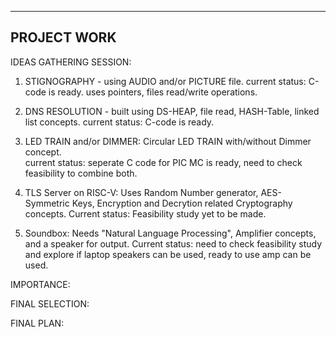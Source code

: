 --------------------------------------------------------------------
PROJECT WORK
--------------------------------------------------------------------

IDEAS GATHERING SESSION:
1. STIGNOGRAPHY - using AUDIO and/or PICTURE file.
      current status: C-code is ready. uses pointers, files read/write operations.
   
2. DNS RESOLUTION - built using DS-HEAP, file read, HASH-Table, linked list concepts. 
      current status: C-code is ready.

3. LED TRAIN and/or DIMMER: Circular LED TRAIN with/without Dimmer concept.   
      current status: seperate C code for PIC MC is ready, need to check feasibility to combine both.

4. TLS Server on RISC-V: Uses Random Number generator, AES-Symmetric Keys, Encryption and Decrytion related Cryptography concepts.
      Current status: Feasibility study yet to be made.

5. Soundbox: Needs "Natural Language Processing", Amplifier concepts, and a speaker for output.
      Current status: need to check feasibility study and explore if laptop speakers can be used, ready to use amp can be used.


IMPORTANCE:


FINAL SELECTION:


FINAL PLAN:
